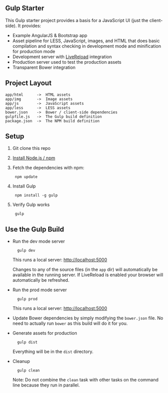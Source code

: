 Gulp Starter
------------

This Gulp starter project provides a basis for a JavaScript UI (just the client-side).  It provides:

- Example AngularJS & Bootstrap app
- Asset pipeline for LESS, JavaScript, images, and HTML that does basic compilation and syntax checking in development mode and minification for production mode
- Development server with [LiveReload](https://chrome.google.com/webstore/detail/livereload/jnihajbhpnppcggbcgedagnkighmdlei) integration
- Production server used to test the production assets
- Transparent Bower integration

## Project Layout

```
app/html      ->  HTML assets
app/img       ->  Image assets
app/js        ->  JavaScript assets
app/less      ->  LESS assets
bower.json    ->  Bower / client-side dependencies
gulpfile.js   ->  The Gulp build definition
package.json  ->  The NPM build definition
```

## Setup

1. Git clone this repo
2. [Install Node.js / npm](http://nodejs.org/download/)
3. Fetch the dependencies with npm:

        npm update

4. Install Gulp

        npm install -g gulp

5. Verify Gulp works

        gulp

## Use the Gulp Build

- Run the dev mode server

        gulp dev

    This runs a local server: [http://localhost:5000](http://localhost:5000)

    Changes to any of the source files (in the `app` dir) will automatically be available in the running server.  If LiveReload is enabled your browser will automatically be refreshed.

- Run the prod mode server

        gulp prod

    This runs a local server: [http://localhost:5000](http://localhost:5000)

- Update Bower dependencies by simply modifying the `bower.json` file.  No need to actually run `bower` as this build will do it for you.

- Generate assets for production

        gulp dist

    Everything will be in the `dist` directory.

- Cleanup

        gulp clean

    Note: Do not combine the `clean` task with other tasks on the command line because they run in parallel.